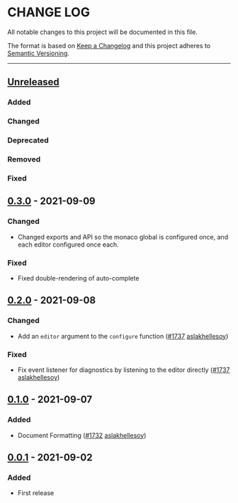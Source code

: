 # CHANGE LOG
All notable changes to this project will be documented in this file.

The format is based on [Keep a Changelog](http://keepachangelog.com/)
and this project adheres to [Semantic Versioning](http://semver.org/).

----
## [Unreleased]

### Added

### Changed

### Deprecated

### Removed

### Fixed

## [0.3.0] - 2021-09-09

### Changed

* Changed exports and API so the monaco global is configured once, and each editor configured once each.

### Fixed

* Fixed double-rendering of auto-complete

## [0.2.0] - 2021-09-08

### Changed

* Add an `editor` argument to the `configure` function
  ([#1737](https://github.com/cucumber/common/pull/1737)
   [aslakhellesoy])

### Fixed

* Fix event listener for diagnostics by listening to the editor directly
  ([#1737](https://github.com/cucumber/common/pull/1737)
   [aslakhellesoy])

## [0.1.0] - 2021-09-07

### Added

* Document Formatting
  ([#1732](https://github.com/cucumber/common/pull/1732)
   [aslakhellesoy])

## [0.0.1] - 2021-09-02

### Added

* First release

<!-- Releases -->
[Unreleased]: https://github.com/cucumber/common/compare/monaco/v0.3.0...main
[0.3.0]:      https://github.com/cucumber/common/compare/monaco/v0.2.0...v0.3.0
[0.2.0]:      https://github.com/cucumber/common/compare/monaco/v0.1.0...v0.2.0
[0.1.0]:      https://github.com/cucumber/common/compare/monaco/v0.0.1...v0.1.0
[0.0.1]:      https://github.com/cucumber/common/tree/monaco/v0.0.1

<!-- Contributors in alphabetical order -->
[aslakhellesoy]:    https://github.com/aslakhellesoy
